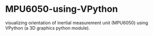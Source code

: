 # MPU6050-using-VPython
visualizing orientation of inertial measurement unit (MPU6050) using VPython (a 3D graphics python module).

